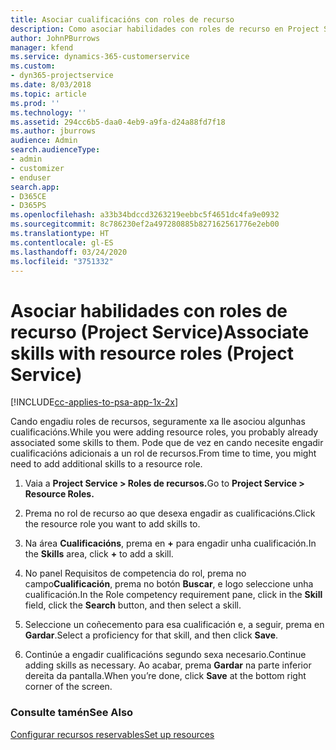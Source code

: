 ```yaml
---
title: Asociar cualificacións con roles de recurso
description: Como asociar habilidades con roles de recurso en Project Service
author: JohnPBurrows
manager: kfend
ms.service: dynamics-365-customerservice
ms.custom:
- dyn365-projectservice
ms.date: 8/03/2018
ms.topic: article
ms.prod: ''
ms.technology: ''
ms.assetid: 294cc6b5-daa0-4eb9-a9fa-d24a88fd7f18
ms.author: jburrows
audience: Admin
search.audienceType:
- admin
- customizer
- enduser
search.app:
- D365CE
- D365PS
ms.openlocfilehash: a33b34bdccd3263219eebbc5f4651dc4fa9e0932
ms.sourcegitcommit: 8c786230ef2a497280885b827162561776e2eb00
ms.translationtype: HT
ms.contentlocale: gl-ES
ms.lasthandoff: 03/24/2020
ms.locfileid: "3751332"
---
```

# <a name="associate-skills-with-resource-roles-project-service"></a><span data-ttu-id="105f1-103">Asociar habilidades con roles de recurso (Project Service)</span><span class="sxs-lookup"><span data-stu-id="105f1-103">Associate skills with resource roles (Project Service)</span></span>

[!INCLUDE[cc-applies-to-psa-app-1x-2x](../includes/cc-applies-to-psa-app-1x-2x.md)]

<span data-ttu-id="105f1-104">Cando engadiu roles de recursos, seguramente xa lle asociou algunhas cualificacións.</span><span class="sxs-lookup"><span data-stu-id="105f1-104">While you were adding resource roles, you probably already associated some skills to them.</span></span> <span data-ttu-id="105f1-105">Pode que de vez en cando necesite engadir cualificacións adicionais a un rol de recursos.</span><span class="sxs-lookup"><span data-stu-id="105f1-105">From time to time, you might need to add additional skills to a resource role.</span></span>  
  
1.  <span data-ttu-id="105f1-106">Vaia a **Project Service > Roles de recursos.**</span><span class="sxs-lookup"><span data-stu-id="105f1-106">Go to **Project Service > Resource Roles.**</span></span>  
  
2.  <span data-ttu-id="105f1-107">Prema no rol de recurso ao que desexa engadir as cualificacións.</span><span class="sxs-lookup"><span data-stu-id="105f1-107">Click the resource role you want to add skills to.</span></span>  
  
3.  <span data-ttu-id="105f1-108">Na área **Cualificacións**, prema en **+** para engadir unha cualificación.</span><span class="sxs-lookup"><span data-stu-id="105f1-108">In the **Skills** area, click **+** to add a skill.</span></span>  
  
4.  <span data-ttu-id="105f1-109">No panel Requisitos de competencia do rol, prema no campo**Cualificación**, prema no botón **Buscar**, e logo seleccione unha cualificación.</span><span class="sxs-lookup"><span data-stu-id="105f1-109">In the Role competency requirement pane, click in the **Skill** field, click the **Search** button,  and then select a skill.</span></span>  
  
5.  <span data-ttu-id="105f1-110">Seleccione un coñecemento para esa cualificación e, a seguir, prema en **Gardar**.</span><span class="sxs-lookup"><span data-stu-id="105f1-110">Select a proficiency for that skill, and then click **Save**.</span></span>  
  
6.  <span data-ttu-id="105f1-111">Continúe a engadir cualificacións segundo sexa necesario.</span><span class="sxs-lookup"><span data-stu-id="105f1-111">Continue adding skills as necessary.</span></span> <span data-ttu-id="105f1-112">Ao acabar, prema **Gardar** na parte inferior dereita da pantalla.</span><span class="sxs-lookup"><span data-stu-id="105f1-112">When you’re done, click **Save** at the bottom right corner of the screen.</span></span>  
  
### <a name="see-also"></a><span data-ttu-id="105f1-113">Consulte tamén</span><span class="sxs-lookup"><span data-stu-id="105f1-113">See Also</span></span>  
 [<span data-ttu-id="105f1-114">Configurar recursos reservables</span><span class="sxs-lookup"><span data-stu-id="105f1-114">Set up resources</span></span>](../project-service/set-up-resources.md)
